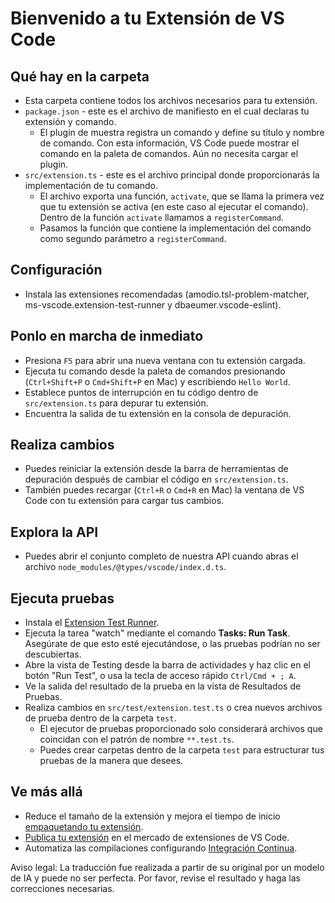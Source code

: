 # Bienvenido a tu Extensión de VS Code

## Qué hay en la carpeta

* Esta carpeta contiene todos los archivos necesarios para tu extensión.
* `package.json` - este es el archivo de manifiesto en el cual declaras tu extensión y comando.
  * El plugin de muestra registra un comando y define su título y nombre de comando. Con esta información, VS Code puede mostrar el comando en la paleta de comandos. Aún no necesita cargar el plugin.
* `src/extension.ts` - este es el archivo principal donde proporcionarás la implementación de tu comando.
  * El archivo exporta una función, `activate`, que se llama la primera vez que tu extensión se activa (en este caso al ejecutar el comando). Dentro de la función `activate` llamamos a `registerCommand`.
  * Pasamos la función que contiene la implementación del comando como segundo parámetro a `registerCommand`.

## Configuración

* Instala las extensiones recomendadas (amodio.tsl-problem-matcher, ms-vscode.extension-test-runner y dbaeumer.vscode-eslint).

## Ponlo en marcha de inmediato

* Presiona `F5` para abrir una nueva ventana con tu extensión cargada.
* Ejecuta tu comando desde la paleta de comandos presionando (`Ctrl+Shift+P` o `Cmd+Shift+P` en Mac) y escribiendo `Hello World`.
* Establece puntos de interrupción en tu código dentro de `src/extension.ts` para depurar tu extensión.
* Encuentra la salida de tu extensión en la consola de depuración.

## Realiza cambios

* Puedes reiniciar la extensión desde la barra de herramientas de depuración después de cambiar el código en `src/extension.ts`.
* También puedes recargar (`Ctrl+R` o `Cmd+R` en Mac) la ventana de VS Code con tu extensión para cargar tus cambios.

## Explora la API

* Puedes abrir el conjunto completo de nuestra API cuando abras el archivo `node_modules/@types/vscode/index.d.ts`.

## Ejecuta pruebas

* Instala el [Extension Test Runner](https://marketplace.visualstudio.com/items?itemName=ms-vscode.extension-test-runner).
* Ejecuta la tarea "watch" mediante el comando **Tasks: Run Task**. Asegúrate de que esto esté ejecutándose, o las pruebas podrían no ser descubiertas.
* Abre la vista de Testing desde la barra de actividades y haz clic en el botón "Run Test", o usa la tecla de acceso rápido `Ctrl/Cmd + ; A`.
* Ve la salida del resultado de la prueba en la vista de Resultados de Pruebas.
* Realiza cambios en `src/test/extension.test.ts` o crea nuevos archivos de prueba dentro de la carpeta `test`.
  * El ejecutor de pruebas proporcionado solo considerará archivos que coincidan con el patrón de nombre `**.test.ts`.
  * Puedes crear carpetas dentro de la carpeta `test` para estructurar tus pruebas de la manera que desees.

## Ve más allá

* Reduce el tamaño de la extensión y mejora el tiempo de inicio [empaquetando tu extensión](https://code.visualstudio.com/api/working-with-extensions/bundling-extension?WT.mc_id=aiml-137032-kinfeylo).
* [Publica tu extensión](https://code.visualstudio.com/api/working-with-extensions/publishing-extension?WT.mc_id=aiml-137032-kinfeylo) en el mercado de extensiones de VS Code.
* Automatiza las compilaciones configurando [Integración Continua](https://code.visualstudio.com/api/working-with-extensions/continuous-integration?WT.mc_id=aiml-137032-kinfeylo).

Aviso legal: La traducción fue realizada a partir de su original por un modelo de IA y puede no ser perfecta. 
Por favor, revise el resultado y haga las correcciones necesarias.
